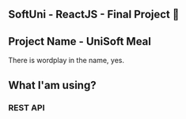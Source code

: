 ## SoftUni - ReactJS - Final Project 🥽

## Project Name - UniSoft Meal

There is wordplay in the name, yes.

## What I'am using?

### REST API
